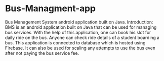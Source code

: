 # Bus-Managment-app
Bus Management System android application built on Java.
Introduction: BMS is an android application built on Java that can be used for managing bus services. With the help of this application, one can book his slot for daily ride on the bus. Anyone can check ride details of a student boarding a bus. This application is connected to database which is hosted using Firebase. It can also be used for scaling any attempts to use the bus even after not paying the bus service fee.
